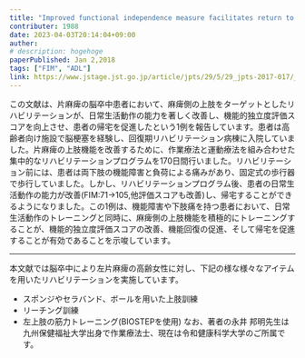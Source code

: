 ```yaml
---
title: "Improved functional independence measure facilitates return to home after paralyzed upper-limb training: a case report"
contributer: 1988
date: 2023-04-03T20:14:04+09:00
auther: 
# description: hogehoge
paperPublished: Jan 2,2018
tags: ["FIM", "ADL"]
link: https://www.jstage.jst.go.jp/article/jpts/29/5/29_jpts-2017-017/_pdf/-char/ja
---
```


この文献は、片麻痺の脳卒中患者において、麻痺側の上肢をターゲットとしたリハビリテーションが、日常生活動作の能力を著しく改善し、機能的独立度評価スコアを向上させ、患者の帰宅を促進したという1例を報告しています。患者は高齢者向け施設で脳梗塞を経験し、回復期リハビリテーション病棟に入院していました。片麻痺の上肢機能を改善するために、作業療法と運動療法を組み合わせた集中的なリハビリテーションプログラムを170日間行いました。リハビリテーション前には、患者は両下肢の機能障害と負荷による痛みがあり、固定式の歩行器で歩行していました。しかし、リハビリテーションプログラム後、患者の日常生活動作の能力が改善(FIM:71->105,他評価スコアも改善)し、帰宅することができるようになりました。この1例は、機能障害や下肢痛を持つ患者において、日常生活動作のトレーニングと同時に、麻痺側の上肢機能を積極的にトレーニングすることが、機能的独立度評価スコアの改善、機能回復の促進、そして帰宅を促進することが有効であることを示唆しています。

---
本文献では脳卒中により左片麻痺の高齢女性に対し、下記の様な様々なアイテムを用いたリハビリテーションを実施しています。
- スポンジやセラバンド、ボールを用いた上肢訓練
- リーチング訓練
- 左上肢の筋力トレーニング(BIOSTEPを使用)
なお、著者の永井 邦明先生は九州保健福祉大学出身で作業療法士、現在は令和健康科学大学のご所属です。